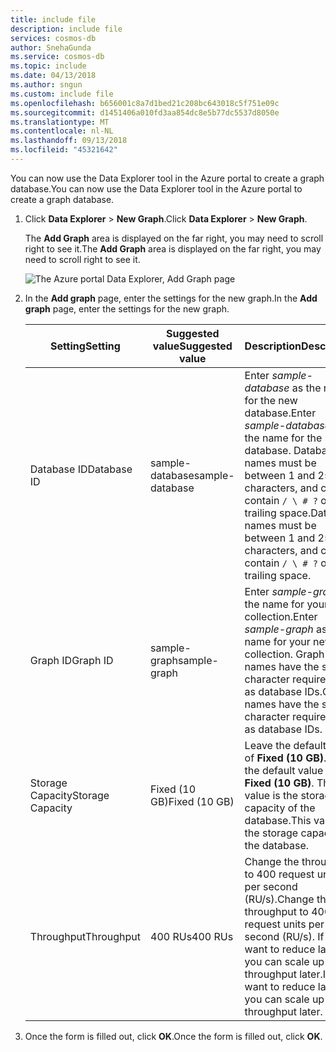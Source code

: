 ```yaml
---
title: include file
description: include file
services: cosmos-db
author: SnehaGunda
ms.service: cosmos-db
ms.topic: include
ms.date: 04/13/2018
ms.author: sngun
ms.custom: include file
ms.openlocfilehash: b656001c8a7d1bed21c208bc643018c5f751e09c
ms.sourcegitcommit: d1451406a010fd3aa854dc8e5b77dc5537d8050e
ms.translationtype: MT
ms.contentlocale: nl-NL
ms.lasthandoff: 09/13/2018
ms.locfileid: "45321642"
---
```

<span data-ttu-id="852bf-103">You can now use the Data Explorer tool in the Azure portal to create a graph database.</span><span class="sxs-lookup"><span data-stu-id="852bf-103">You can now use the Data Explorer tool in the Azure portal to create a graph database.</span></span> 

1. <span data-ttu-id="852bf-104">Click **Data Explorer** > **New Graph**.</span><span class="sxs-lookup"><span data-stu-id="852bf-104">Click **Data Explorer** > **New Graph**.</span></span>

    <span data-ttu-id="852bf-105">The **Add Graph** area is displayed on the far right, you may need to scroll right to see it.</span><span class="sxs-lookup"><span data-stu-id="852bf-105">The **Add Graph** area is displayed on the far right, you may need to scroll right to see it.</span></span>

    ![The Azure portal Data Explorer, Add Graph page](./media/cosmos-db-create-graph/azure-cosmosdb-data-explorer-graph.png)

2. <span data-ttu-id="852bf-107">In the **Add graph** page, enter the settings for the new graph.</span><span class="sxs-lookup"><span data-stu-id="852bf-107">In the **Add graph** page, enter the settings for the new graph.</span></span>

    <span data-ttu-id="852bf-108">Setting</span><span class="sxs-lookup"><span data-stu-id="852bf-108">Setting</span></span>|<span data-ttu-id="852bf-109">Suggested value</span><span class="sxs-lookup"><span data-stu-id="852bf-109">Suggested value</span></span>|<span data-ttu-id="852bf-110">Description</span><span class="sxs-lookup"><span data-stu-id="852bf-110">Description</span></span>
    ---|---|---
    <span data-ttu-id="852bf-111">Database ID</span><span class="sxs-lookup"><span data-stu-id="852bf-111">Database ID</span></span>|<span data-ttu-id="852bf-112">sample-database</span><span class="sxs-lookup"><span data-stu-id="852bf-112">sample-database</span></span>|<span data-ttu-id="852bf-113">Enter *sample-database* as the name for the new database.</span><span class="sxs-lookup"><span data-stu-id="852bf-113">Enter *sample-database* as the name for the new database.</span></span> <span data-ttu-id="852bf-114">Database names must be between 1 and 255 characters, and cannot contain `/ \ # ?` or a trailing space.</span><span class="sxs-lookup"><span data-stu-id="852bf-114">Database names must be between 1 and 255 characters, and cannot contain `/ \ # ?` or a trailing space.</span></span>
    <span data-ttu-id="852bf-115">Graph ID</span><span class="sxs-lookup"><span data-stu-id="852bf-115">Graph ID</span></span>|<span data-ttu-id="852bf-116">sample-graph</span><span class="sxs-lookup"><span data-stu-id="852bf-116">sample-graph</span></span>|<span data-ttu-id="852bf-117">Enter *sample-graph* as the name for your new collection.</span><span class="sxs-lookup"><span data-stu-id="852bf-117">Enter *sample-graph* as the name for your new collection.</span></span> <span data-ttu-id="852bf-118">Graph names have the same character requirements as database IDs.</span><span class="sxs-lookup"><span data-stu-id="852bf-118">Graph names have the same character requirements as database IDs.</span></span>
    <span data-ttu-id="852bf-119">Storage Capacity</span><span class="sxs-lookup"><span data-stu-id="852bf-119">Storage Capacity</span></span>|<span data-ttu-id="852bf-120">Fixed (10 GB)</span><span class="sxs-lookup"><span data-stu-id="852bf-120">Fixed (10 GB)</span></span>|<span data-ttu-id="852bf-121">Leave the default value of **Fixed (10 GB)**.</span><span class="sxs-lookup"><span data-stu-id="852bf-121">Leave the default value of **Fixed (10 GB)**.</span></span> <span data-ttu-id="852bf-122">This value is the storage capacity of the database.</span><span class="sxs-lookup"><span data-stu-id="852bf-122">This value is the storage capacity of the database.</span></span>
    <span data-ttu-id="852bf-123">Throughput</span><span class="sxs-lookup"><span data-stu-id="852bf-123">Throughput</span></span>|<span data-ttu-id="852bf-124">400 RUs</span><span class="sxs-lookup"><span data-stu-id="852bf-124">400 RUs</span></span>|<span data-ttu-id="852bf-125">Change the throughput to 400 request units per second (RU/s).</span><span class="sxs-lookup"><span data-stu-id="852bf-125">Change the throughput to 400 request units per second (RU/s).</span></span> <span data-ttu-id="852bf-126">If you want to reduce latency, you can scale up the throughput later.</span><span class="sxs-lookup"><span data-stu-id="852bf-126">If you want to reduce latency, you can scale up the throughput later.</span></span>

3. <span data-ttu-id="852bf-127">Once the form is filled out, click **OK**.</span><span class="sxs-lookup"><span data-stu-id="852bf-127">Once the form is filled out, click **OK**.</span></span>
